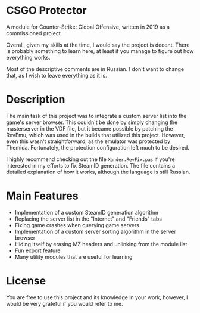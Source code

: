 # CSGO Protector

A module for Counter-Strike: Global Offensive, written in 2019 as a commissioned project.

Overall, given my skills at the time, I would say the project is decent. There is probably something to learn here, at least if you manage to figure out how everything works.

Most of the descriptive comments are in Russian. I don't want to change that, as I wish to leave everything as it is.

# Description

The main task of this project was to integrate a custom server list into the game's server browser. This couldn't be done by simply changing the masterserver in the VDF file, but it became possible by patching the RevEmu, which was used in the builds that utilized this project. However, even this wasn't straightforward, as the emulator was protected by Themida. Fortunately, the protection configuration left much to be desired.

I highly recommend checking out the file `Xander.RevFix.pas` if you're interested in my efforts to fix SteamID generation. The file contains a detailed explanation of how it works, although the language is still Russian.

# Main Features

* Implementation of a custom SteamID generation algorithm
* Replacing the server list in the "Internet" and "Friends" tabs
* Fixing game crashes when querying game servers
* Implementation of a custom server sorting algorithm in the server browser
* Hiding itself by erasing MZ headers and unlinking from the module list
* Fun export feature
* Many utility modules that are useful for learning

# License

You are free to use this project and its knowledge in your work, however, I would be very grateful if you would refer to me.